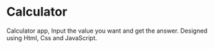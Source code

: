 # Calculator
Calculator app, Input the value you want and get the answer.
Designed using Html, Css and JavaScript.
